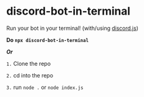 # discord-bot-in-terminal

Run your bot in your terminal! \(with/using [discord.js](https://npmjs.com/package/discord.js)\)

**Do `npx discord-bot-in-terminal`**

_**Or**_

`1.` Clone the repo

`2.` cd into the repo

`3.` run `node .` or `node index.js`